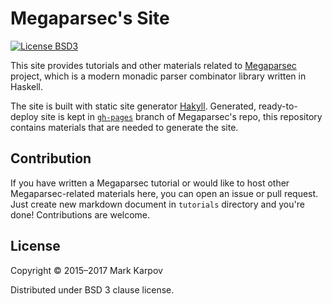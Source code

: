 # Megaparsec's Site

[![License BSD3](https://img.shields.io/badge/license-BSD3-brightgreen.svg)](http://opensource.org/licenses/BSD-3-Clause)

This site provides tutorials and other materials related to
[Megaparsec](https://github.com/mrkkrp/megaparsec) project, which is a
modern monadic parser combinator library written in Haskell.

The site is built with static site
generator [Hakyll](https://github.com/jaspervdj/hakyll). Generated,
ready-to-deploy site is kept
in [`gh-pages`](https://github.com/mrkkrp/megaparsec/tree/gh-pages) branch
of Megaparsec's repo, this repository contains materials that are needed to
generate the site.

## Contribution

If you have written a Megaparsec tutorial or would like to host other
Megaparsec-related materials here, you can open an issue or pull request.
Just create new markdown document in `tutorials` directory and you're done!
Contributions are welcome.

## License

Copyright © 2015–2017 Mark Karpov

Distributed under BSD 3 clause license.
